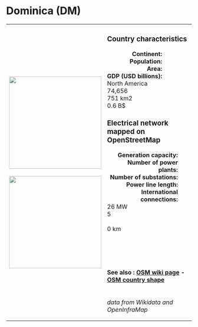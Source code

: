 # Dominica (DM)

<table width="90%">
<tr>
<td>
<img src="https://upload.wikimedia.org/wikipedia/commons/c/c4/Flag_of_Dominica.svg" width="250">
<br><br>
<img src="https://upload.wikimedia.org/wikipedia/commons/1/13/LocationDominica.svg" width="250"></td>
<td>
<h3>Country characteristics</h3>
<div style="display: inline-block;text-align:right;margin-right:30px;font-weight: bold;">
Continent:<br>Population:<br>Area:<br>GDP (USD billions):
</div>
<div style="display: inline-block;">
North America<br>74,656<br>751 km2<br>0.6 B$
</div>
<h3>Electrical network mapped on OpenStreetMap</h3>
<div style="display: inline-block;text-align:right;margin-right:30px;font-weight: bold;">Generation capacity:<br>
Number of power plants:<br>
Number of substations:<br>
Power line length:<br>
International connections:<br>
</div>
<div style="display: inline-block;">26 MW<br>
5<br>
<br>
0 km<br>
<br>
</div>

<br><br><h4>See also :
<a href="https://wiki.openstreetmap.org/wiki/Power_networks/Dominica" target="_blank">OSM wiki page</a> -
<a href="https://openstreetmap.org/relation/307823" target="_blank">OSM country shape</a>
</h4>

<br><i>data from Wikidata and OpenInfraMap</i>
</td>
</tr>
</table>




